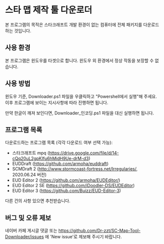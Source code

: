 # 스타 맵 제작 툴 다운로더

본 프로그램의 목적은 스타크래프트 개발 환경이 없는 컴퓨터에 전체 패키지를 다운로드하는 것입니다.

## 사용 환경

본 프로그램은 윈도우를 타겟으로 합니다. 윈도우 외 환경에서 정상 작동을 보장할 수 없습니다.

## 사용 방법

윈도우 기준, Downloader.ps1 파일을 우클릭하고 "Powershell에서 실행"해 주세요.
이후 프로그램에 보이는 지시사항에 따라 진행하면 됩니다.

만약 한글이 깨져 보인다면, Downloader_인코딩.ps1 파일을 대신 실행하면 됩니다.

## 프로그램 목록

다운로드하는 프로그램 목록 (각각 다운로드 여부 선택 가능):
* 스타크래프트 mpq (https://drive.google.com/file/d/14-cQq20uL2gpKIfu6hMidH9Ue-drM-d3)
* EUDDraft (https://github.com/armoha/euddraft)
* SCMDraft 2 (http://www.stormcoast-fortress.net/Irregularies/, 2020.06.24 버전)
* EUD Editor 2 (https://github.com/armoha/EUDEditor/)
* EUD Editor 2 SE (https://github.com/iDoodler-DS/EUDEditor)
* EUD Editor 3 (https://github.com/Buizz/EUD-Editor-3)

다른 건의 사항 있으면 추천받습니다.

## 버그 및 오류 제보

네이버 카페 게시글 댓글 또는 https://github.com/Dr-zzt/SC-Map-Tool-Downloader/issues 에 'New issue'로 제보해 주시기 바랍니다.
